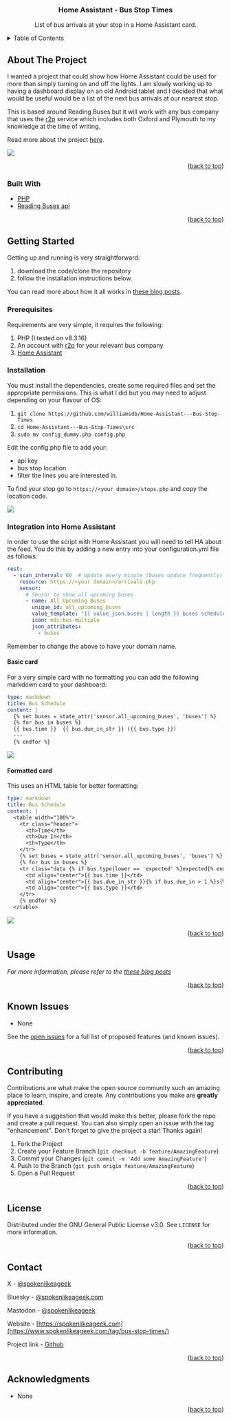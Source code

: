<a name="readme-top"></a>


<!-- PROJECT LOGO -->
<br />
<div align="center">

<h3 align="center">Home Assistant - Bus Stop Times</h3>

  <p align="center">
    List of bus arrivals at your stop in a Home Assistant card.
    <br />
  </p>
</div>



<!-- TABLE OF CONTENTS -->
<details>
  <summary>Table of Contents</summary>
  <ol>
    <li>
      <a href="#about-the-project">About The Project</a>
      <ul>
        <li><a href="#built-with">Built With</a></li>
      </ul>
    </li>
    <li>
      <a href="#getting-started">Getting Started</a>
      <ul>
        <li><a href="#prerequisites">Prerequisites</a></li>
        <li><a href="#installation">Installation</a></li>
      </ul>
    </li>
    <li><a href="#usage">Usage</a></li>
    <li><a href="#roadmap">Roadmap</a></li>
    <li><a href="#contributing">Contributing</a></li>
    <li><a href="#license">License</a></li>
    <li><a href="#contact">Contact</a></li>
    <li><a href="#acknowledgments">Acknowledgments</a></li>
  </ol>
</details>



<!-- ABOUT THE PROJECT -->
## About The Project

I wanted a project that could show how Home Assistant could be used for more than simply turning on and off the lights. I am slowly working up to having a dashboard display on an old Android tablet and I decided that what would be useful would be a list of the next bus arrivals at our nearest stop. 

This is based around Reading Buses but it will work with any bus company that uses the [r2p](https://www.r2p.com/) service which includes both Oxford and Plymouth to my knowledge at the time of writing.

Read more about the project [here](https://www.spokenlikeageek.com/2025/09/01/home-assistant-bus-stop-times/).

![](https://www.spokenlikeageek.com/wp-content/uploads/2025/08/SCR-20250820-kteq.png)

<p align="right">(<a href="#readme-top">back to top</a>)</p>



### Built With

* [PHP](https://php.net)
* [Reading Buses api](https://reading-opendata.r2p.com/)

<p align="right">(<a href="#readme-top">back to top</a>)</p>



<!-- GETTING STARTED -->
## Getting Started

Getting up and running is very straightforward:

1. download the code/clone the repository    
4. follow the installation instructions below.


You can read more about how it all works in [these blog posts](https://www.spokenlikeageek.com/tag/bus-stop-times/).

### Prerequisites

Requirements are very simple, it requires the following:

1. PHP (I tested on v8.3.16)
2. An account with [r2p](https://www.r2p.com/) for your relevant bus company
3. [Home Assistant](https://home-assistant.io)

### Installation

You must install the dependencies, create some required files and set the appropriate permissions. This is what I did but you may need to adjust depending on your flavour of OS:

1. ```git clone https://github.com/williamsdb/Home-Assistant---Bus-Stop-Times```
2. ```cd Home-Assistant---Bus-Stop-Times\src```
9. ```sudo mv config_dummy.php config.php```

Edit the config.php file to add your:

* api key
* bus stop location
* filter the lines you are interested in.

To find your stop go to ```https://<your domain>/stops.php``` and copy the location code.

![](https://www.spokenlikeageek.com/wp-content/uploads/2025/08/SCR-20250820-jfnu-scaled.png)


### Integration into Home Assistant

In order to use the script with Home Assistant you will need to tell HA about the feed. You do this by adding a new entry into your configuration.yml file as follows:

```yaml
rest:
  - scan_interval: 60  # Update every minute (buses update frequently)
    resource: https://<your domain>/arrivals.php
    sensor:
      # Sensor to show all upcoming buses
      - name: All Upcoming Buses
        unique_id: all_upcoming_buses
        value_template: "{{ value_json.buses | length }} buses scheduled"
        icon: mdi:bus-multiple
        json_attributes:
          - buses
```

Remember to change the above to have your domain name.

#### Basic card

For a very simple card with no formatting you can add the following markdown card to your dashboard:

```yaml
type: markdown
title: Bus Schedule
content: |
  {% set buses = state_attr('sensor.all_upcoming_buses', 'buses') %}
  {% for bus in buses %}
  {{ bus.time }}  {{ bus.due_in_str }} ({{ bus.type }}) 
  ---
  {% endfor %}
```

![](https://www.spokenlikeageek.com/wp-content/uploads/2025/08/SCR-20250820-jxjk.png)

#### Formatted card

This uses an HTML table for better formatting:

```yaml
type: markdown
title: Bus Schedule
content: |
  <table width="100%">
    <tr class="header">
      <th>Time</th>
      <th>Due In</th>
      <th>Type</th>
    </tr>
    {% set buses = state_attr('sensor.all_upcoming_buses', 'buses') %}
    {% for bus in buses %}
    <tr class="data {% if bus.type|lower == 'expected' %}expected{% endif %}">
      <td align="center">{{ bus.time }}</td>
      <td align="center">{{ bus.due_in_str }}{% if bus.due_in > 1 %}s{% endif %}</td>
      <td align="center">{{ bus.type }}</td>
    </tr>
    {% endfor %}
  </table>
```

![](https://www.spokenlikeageek.com/wp-content/uploads/2025/08/SCR-20250820-kuws.png)

<p align="right">(<a href="#readme-top">back to top</a>)</p>



<!-- USAGE EXAMPLES -->
## Usage

_For more information, please refer to the [these blog posts](https://www.spokenlikeageek.com/tag/bus-stop-times/)_

<p align="right">(<a href="#readme-top">back to top</a>)</p>



<!-- ROADMAP -->
## Known Issues

- None

See the [open issues](https://github.com/williamsdb/Home-Assistant---Bus-Stop-Times/issues) for a full list of proposed features (and known issues).

<p align="right">(<a href="#readme-top">back to top</a>)</p>



<!-- CONTRIBUTING -->
## Contributing

Contributions are what make the open source community such an amazing place to learn, inspire, and create. Any contributions you make are **greatly appreciated**.

If you have a suggestion that would make this better, please fork the repo and create a pull request. You can also simply open an issue with the tag "enhancement".
Don't forget to give the project a star! Thanks again!

1. Fork the Project
2. Create your Feature Branch (`git checkout -b feature/AmazingFeature`)
3. Commit your Changes (`git commit -m 'Add some AmazingFeature'`)
4. Push to the Branch (`git push origin feature/AmazingFeature`)
5. Open a Pull Request

<p align="right">(<a href="#readme-top">back to top</a>)</p>



<!-- LICENSE -->
## License

Distributed under the GNU General Public License v3.0. See `LICENSE` for more information.

<p align="right">(<a href="#readme-top">back to top</a>)</p>



<!-- CONTACT -->
## Contact

X - [@spokenlikeageek](https://x.com/spokenlikeageek) 

Bluesky - [@spokenlikeageek.com](https://bsky.app/profile/spokenlikeageek.com)

Mastodon - [@spokenlikeageek](https://techhub.social/@spokenlikeageek)

Website - [https://spokenlikeageek.com](https://www.spokenlikeageek.com/tag/bus-stop-times/)


Project link - [Github](https://github.com/williamsdb/Home-Assistant---Bus-Stop-Times)

<p align="right">(<a href="#readme-top">back to top</a>)</p>



<!-- ACKNOWLEDGMENTS -->
## Acknowledgments

* None

<p align="right">(<a href="#readme-top">back to top</a>)</p>



<!-- MARKDOWN LINKS & IMAGES -->
<!-- https://www.markdownguide.org/basic-syntax/#reference-style-links -->
[contributors-shield]: https://img.shields.io/github/contributors/github_username/repo_name.svg?style=for-the-badge
[contributors-url]: https://github.com/github_username/repo_name/graphs/contributors
[forks-shield]: https://img.shields.io/github/forks/github_username/repo_name.svg?style=for-the-badge
[forks-url]: https://github.com/github_username/repo_name/network/members
[stars-shield]: https://img.shields.io/github/stars/github_username/repo_name.svg?style=for-the-badge
[stars-url]: https://github.com/github_username/repo_name/stargazers
[issues-shield]: https://img.shields.io/github/issues/github_username/repo_name.svg?style=for-the-badge
[issues-url]: https://github.com/github_username/repo_name/issues
[license-shield]: https://img.shields.io/github/license/github_username/repo_name.svg?style=for-the-badge
[license-url]: https://github.com/github_username/repo_name/blob/master/LICENSE.txt
[linkedin-shield]: https://img.shields.io/badge/-LinkedIn-black.svg?style=for-the-badge&logo=linkedin&colorB=555
[linkedin-url]: https://linkedin.com/in/linkedin_username
[product-screenshot]: images/screenshot.png
[Next.js]: https://img.shields.io/badge/next.js-000000?style=for-the-badge&logo=nextdotjs&logoColor=white
[Next-url]: https://nextjs.org/
[React.js]: https://img.shields.io/badge/React-20232A?style=for-the-badge&logo=react&logoColor=61DAFB
[React-url]: https://reactjs.org/
[Vue.js]: https://img.shields.io/badge/Vue.js-35495E?style=for-the-badge&logo=vuedotjs&logoColor=4FC08D
[Vue-url]: https://vuejs.org/
[Angular.io]: https://img.shields.io/badge/Angular-DD0031?style=for-the-badge&logo=angular&logoColor=white
[Angular-url]: https://angular.io/
[Svelte.dev]: https://img.shields.io/badge/Svelte-4A4A55?style=for-the-badge&logo=svelte&logoColor=FF3E00
[Svelte-url]: https://svelte.dev/
[Laravel.com]: https://img.shields.io/badge/Laravel-FF2D20?style=for-the-badge&logo=laravel&logoColor=white
[Laravel-url]: https://laravel.com
[Bootstrap.com]: https://img.shields.io/badge/Bootstrap-563D7C?style=for-the-badge&logo=bootstrap&logoColor=white
[Bootstrap-url]: https://getbootstrap.com
[JQuery.com]: https://img.shields.io/badge/jQuery-0769AD?style=for-the-badge&logo=jquery&logoColor=white
[JQuery-url]: https://jquery.com 
